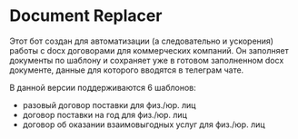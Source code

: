 # Document Replacer

Этот бот создан для автоматизации (а следовательно и ускорения) работы с docx договорами для коммерческих компаний. Он заполняет документы по шаблону и сохраняет уже в готовом заполненном docx документе, данные для которого вводятся в телеграм чате.

В данной версии поддерживаются 6 шаблонов:
  -  разовый договор поставки для физ./юр. лиц
  -  договор поставки на год для физ./юр. лиц
  -  договор об оказании взаимовыгодных услуг для физ./юр. лиц
